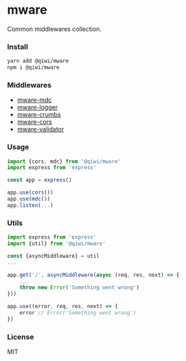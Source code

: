 # mware
Common middlewares collection.

### Install
```bash
yarn add @qiwi/mware
npm i @qiwi/mware
```

### Middlewares
* [mware-mdc](../mdc/README.md)
* [mware-logger](../logger/README.md)
* [mware-crumbs](../crumbs/README.md)
* [mware-cors](../cors/README.md)
* [mware-validator](../validator/README.md)

### Usage

```javascript
import {cors, mdc} from '@qiwi/mware'
import express from 'express'

const app = express()

app.use(cors())
app.use(mdc())
app.listen(...)
```

### Utils
```js
import express from 'express'
import {util} from '@qiwi/mware'

const {asyncMiddleware} = util
...

app.get('/', asyncMiddleware(async (req, res, next) => {
    ...
    throw new Error('Something went wrong')
}))

app.use((error, req, res, next) => {
    error // Error('Something went wrong')
})
```
### License
MIT
